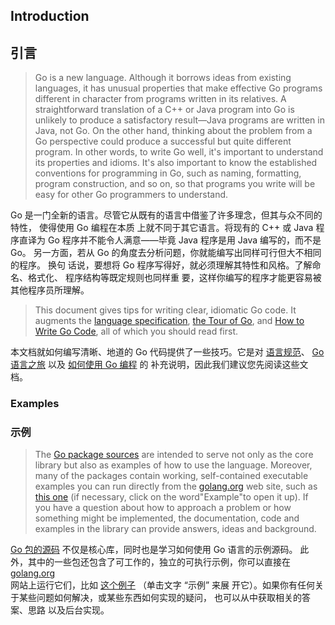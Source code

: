 ## Introduction
## 引言

> Go is a new language. Although it borrows ideas from existing languages, it has unusual properties 
> that make effective Go programs different in character from programs written in its relatives. A 
> straightforward translation of a C++ or Java program into Go is unlikely to produce a satisfactory 
> result—Java programs are written in Java, not Go. On the other hand, thinking about the problem from 
> a Go perspective could produce a successful but quite different program. In other words, to write Go 
> well, it's important to understand its properties and idioms. It's also important to know the 
> established conventions for programming in Go, such as naming, formatting, program construction, and 
> so on, so that programs you write will be easy for other Go programmers to understand.

Go 是一门全新的语言。尽管它从既有的语言中借鉴了许多理念，但其与众不同的特性， 使得使用 Go 编程在本质
上就不同于其它语言。将现有的 C++ 或 Java 程序直译为 Go 程序并不能令人满意——毕竟 Java 程序是用 Java 
编写的，而不是 Go。 另一方面，若从 Go 的角度去分析问题，你就能编写出同样可行但大不相同的程序。 换句
话说，要想将 Go 程序写得好，就必须理解其特性和风格。了解命名、格式化、 程序结构等既定规则也同样重
要，这样你编写的程序才能更容易被其他程序员所理解。

> This document gives tips for writing clear, idiomatic Go code. It augments the [language 
> specification](https://go-zh.org/ref/spec), [the Tour of Go](https://tour.golang.org/), and [How to 
> Write Go Code](https://go-zh.org/doc/code.html), all of which you should read first.

本文档就如何编写清晰、地道的 Go 代码提供了一些技巧。它是对 [语言规范](https://go-zh.org/ref/spec)、 
[Go 语言之旅](https://tour.golang.org/) 以及 [如何使用 Go 编程](https://go-zh.org/doc/code.html) 的
补充说明，因此我们建议您先阅读这些文档。

### Examples

### 示例

> The [Go package sources](https://golang.org/src/) are intended to serve not only as the core library 
> but also as examples of how to use the language. Moreover, many of the packages contain working, 
> self-contained executable examples you can run directly from the [golang.org](https://golang.org/) 
> web site, such as [this one](https://golang.org/pkg/strings/#example_Map) (if necessary, click on 
> the word"Example"to open it up). If you have a question about how to approach a problem or how 
> something might be implemented, the documentation, code and examples in the library can provide 
> answers, ideas and background.

[Go 包的源码](https://go-zh.org/src/pkg/) 不仅是核心库，同时也是学习如何使用 Go 语言的示例源码。 此
外，其中的一些包还包含了可工作的，独立的可执行示例，你可以直接在 [golang.org](https://golang.org/)  
网站上运行它们，比如 [这个例子](https://golang.org/pkg/strings/#example_Map) （单击文字 “示例” 来展
开它）。如果你有任何关于某些问题如何解决，或某些东西如何实现的疑问， 也可以从中获取相关的答案、思路
以及后台实现。
